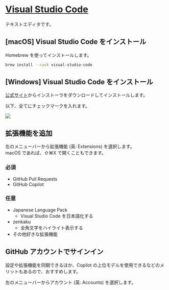 # [Visual Studio Code](https://code.visualstudio.com/)

テキストエディタです。

## [macOS] Visual Studio Code をインストール

Homebrew を使ってインストールします。

```zsh
brew install --cask visual-studio-code
```

## [Windows] Visual Studio Code をインストール

[公式サイト](https://code.visualstudio.com/)からインストーラをダウンロードしてインストールします。

以下、全てにチェックマークを入れます。

![](assets/04_windows_install-visual-studio-code.png)

## 拡張機能を追加

左のメニューバーから拡張機能 (英: Extensions) を選択します。  
macOS であれば、⇧⌘X で開くこともできます。

### 必須

- GitHub Pull Requests
- GitHub Copilot

### 任意

- Japanese Language Pack
  - Visual Studio Code を日本語化する
- zenkaku
  - 全角文字をハイライト表示する
- その他好きな拡張機能

## GitHub アカウントでサインイン

設定や拡張機能を同期できるほか、Copilot の上位モデルを使用できるなどのメリットもあるので、おすすめします。

左のメニューバーからアカウント (英: Accounts) を選択します。
